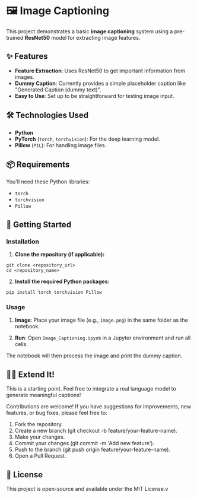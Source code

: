 # 🖼️ Image Captioning

This project demonstrates a basic **image captioning** system using a pre-trained **ResNet50** model for extracting image features.

## **✨ Features**

* **Feature Extraction**: Uses ResNet50 to get important information from images.
* **Dummy Caption**: Currently provides a simple placeholder caption like "Generated Caption (dummy text)".
* **Easy to Use**: Set up to be straightforward for testing image input.

## **🛠️ Technologies Used**

* **Python**
* **PyTorch** (`torch`, `torchvision`): For the deep learning model.
* **Pillow** (`PIL`): For handling image files.

## **📦 Requirements**

You'll need these Python libraries:

* `torch`
* `torchvision`
* `Pillow`

## **🚀 Getting Started**

### **Installation**

1. **Clone the repository (if applicable):**

```
git clone <repository_url>
cd <repository_name>
```

2. **Install the required Python packages:**

```
pip install torch torchvision Pillow
```

### **Usage**

1. **Image**: Place your image file (e.g., `image.png`) in the same folder as the notebook.

2. **Run**: Open `Image_Captioning.ipynb` in a Jupyter environment and run all cells.

The notebook will then process the image and print the dummy caption.

## **🧑‍💻 Extend It!**

This is a starting point. Feel free to integrate a real language model to generate meaningful captions!

Contributions are welcome! If you have suggestions for improvements, new features, or bug fixes, please feel free to:

1. Fork the repository.
2. Create a new branch (git checkout -b feature/your-feature-name).
3. Make your changes.
4. Commit your changes (git commit -m 'Add new feature').
5. Push to the branch (git push origin feature/your-feature-name).
6. Open a Pull Request.

## **📄 License**

This project is open-source and available under the MIT License.v
